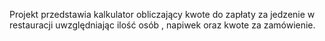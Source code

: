 Projekt przedstawia kalkulator obliczający kwote do zapłaty za jedzenie w restauracji uwzględniając ilość osób , napiwek oraz kwote za zamówienie.
